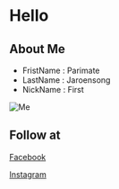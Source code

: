 # Hello
## About Me
* FristName : Parimate
* LastName : Jaroensong
* NickName : First

![Me](Me.jpg)

## Follow at
[Facebook](https://www.facebook.com/parimate.jaroensong)

[Instagram](https://www.instagram.com/?hl=th)